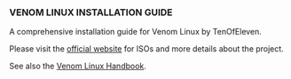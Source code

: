 ### VENOM LINUX INSTALLATION GUIDE
A comprehensive installation guide for Venom Linux by TenOfEleven.

Please visit the [ official website](http://venomlinux.org) for ISOs and more details about the project.

See also the [Venom Linux Handbook](https://codeberg.org/venomlinux/handbook).
